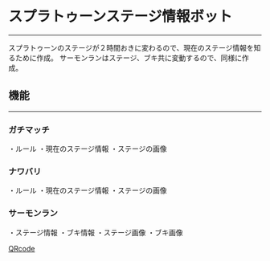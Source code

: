 # スプラトゥーンステージ情報ボット
---
スプラトゥーンのステージが２時間おきに変わるので、現在のステージ情報を知るために作成。
サーモンランはステージ、ブキ共に変動するので、同様に作成。

## 機能
---
### ガチマッチ
・ルール
・現在のステージ情報
・ステージの画像

### ナワバリ
・ルール
・現在のステージ情報
・ステージの画像

### サーモンラン
・ステージ情報
・ブキ情報
・ステージ画像
・ブキ画像

[QRcode](https://imgur.com/a/GVfU4Hd)



